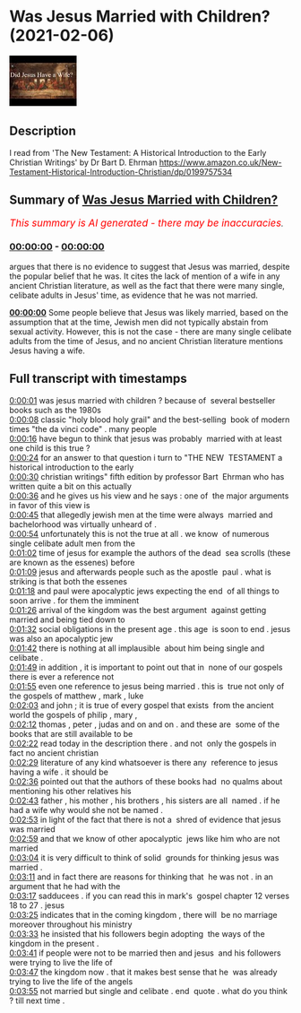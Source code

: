 # Was Jesus Married with Children? (2021-02-06)

![alt Was Jesus Married with Children?](6uiAfPQIo_o.jpg "Was Jesus Married with Children?")

## Description

I read from 'The New Testament: A Historical Introduction to the Early Christian Writings' by Dr Bart D. Ehrman https://www.amazon.co.uk/New-Testament-Historical-Introduction-Christian/dp/0199757534

## Summary of [Was Jesus Married with Children?](https://www.youtube.com/watch?v=6uiAfPQIo_o)


*<span style="color:red; font-size:125%">This summary is AI generated - there may be inaccuracies</span>. [](/)*

### [00:00:00](https://www.youtube.com/watch?v=6uiAfPQIo_o&t=0) - [00:00:00](https://www.youtube.com/watch?v=6uiAfPQIo_o&t=0)

 argues that there is no evidence to suggest that Jesus was married, despite the popular belief that he was. It cites the lack of mention of a wife in any ancient Christian literature, as well as the fact that there were many single, celibate adults in Jesus' time, as evidence that he was not married.

**[00:00:00](https://www.youtube.com/watch?v=6uiAfPQIo_o&t=0)** Some people believe that Jesus was likely married, based on the assumption that at the time, Jewish men did not typically abstain from sexual activity. However, this is not the case - there are many single celibate adults from the time of Jesus, and no ancient Christian literature mentions Jesus having a wife.

## Full transcript with timestamps

[0:00:01](https://youtu.be/6uiAfPQIo_o?t=1) was jesus married with children ? because of 
several bestseller books such as the 1980s    
[0:00:08](https://youtu.be/6uiAfPQIo_o?t=8) classic "holy blood holy grail" and the best-selling 
book of modern times "the da vinci code" . many people    
[0:00:16](https://youtu.be/6uiAfPQIo_o?t=16) have begun to think that jesus was probably 
married with at least one child is this true ?  
[0:00:24](https://youtu.be/6uiAfPQIo_o?t=24) for an answer to that question i turn to "THE NEW 
TESTAMENT a historical introduction to the early    
[0:00:30](https://youtu.be/6uiAfPQIo_o?t=30) christian writings" fifth edition by professor Bart 
Ehrman who has written quite a bit on this actually    
[0:00:36](https://youtu.be/6uiAfPQIo_o?t=36) and he gives us his view and he says : one of 
the major arguments in favor of this view is    
[0:00:45](https://youtu.be/6uiAfPQIo_o?t=45) that allegedly jewish men at the time were always 
married and bachelorhood was virtually unheard of .    
[0:00:54](https://youtu.be/6uiAfPQIo_o?t=54) unfortunately this is not the true at all . we know 
of numerous single celibate adult men from the    
[0:01:02](https://youtu.be/6uiAfPQIo_o?t=62) time of jesus for example the authors of the dead 
sea scrolls (these are known as the essenes) before    
[0:01:09](https://youtu.be/6uiAfPQIo_o?t=69) jesus and afterwards people such as the apostle 
paul . what is striking is that both the essenes    
[0:01:18](https://youtu.be/6uiAfPQIo_o?t=78) and paul were apocalyptic jews expecting the end 
of all things to soon arrive . for them the imminent    
[0:01:26](https://youtu.be/6uiAfPQIo_o?t=86) arrival of the kingdom was the best argument 
against getting married and being tied down to    
[0:01:32](https://youtu.be/6uiAfPQIo_o?t=92) social obligations in the present age . this age 
is soon to end . jesus was also an apocalyptic jew    
[0:01:42](https://youtu.be/6uiAfPQIo_o?t=102) there is nothing at all implausible 
about him being single and celibate .  
[0:01:49](https://youtu.be/6uiAfPQIo_o?t=109) in addition , it is important to point out that in 
none of our gospels there is ever a reference not    
[0:01:55](https://youtu.be/6uiAfPQIo_o?t=115) even one reference to jesus being married . this is 
true not only of the gospels of matthew , mark , luke    
[0:02:03](https://youtu.be/6uiAfPQIo_o?t=123) and john ; it is true of every gospel that exists 
from the ancient world the gospels of philip , mary ,  
[0:02:12](https://youtu.be/6uiAfPQIo_o?t=132) thomas , peter , judas and on and on . and these are 
some of the books that are still available to be    
[0:02:22](https://youtu.be/6uiAfPQIo_o?t=142) read today in the description there . and not 
only the gospels in fact no ancient christian    
[0:02:29](https://youtu.be/6uiAfPQIo_o?t=149) literature of any kind whatsoever is there any 
reference to jesus having a wife . it should be    
[0:02:36](https://youtu.be/6uiAfPQIo_o?t=156) pointed out that the authors of these books had 
no qualms about mentioning his other relatives his    
[0:02:43](https://youtu.be/6uiAfPQIo_o?t=163) father , his mother , his brothers , his sisters are all 
named . if he had a wife why would she not be named .  
[0:02:53](https://youtu.be/6uiAfPQIo_o?t=173) in light of the fact that there is not a 
shred of evidence that jesus was married   
[0:02:59](https://youtu.be/6uiAfPQIo_o?t=179) and that we know of other apocalyptic 
jews like him who are not married    
[0:03:04](https://youtu.be/6uiAfPQIo_o?t=184) it is very difficult to think of solid 
grounds for thinking jesus was married .  
[0:03:11](https://youtu.be/6uiAfPQIo_o?t=191) and in fact there are reasons for thinking that 
he was not . in an argument that he had with the    
[0:03:17](https://youtu.be/6uiAfPQIo_o?t=197) sadducees . if you can read this in mark's 
gospel chapter 12 verses 18 to 27 . jesus   
[0:03:25](https://youtu.be/6uiAfPQIo_o?t=205) indicates that in the coming kingdom , there will 
be no marriage moreover throughout his ministry    
[0:03:33](https://youtu.be/6uiAfPQIo_o?t=213) he insisted that his followers begin adopting 
the ways of the kingdom in the present .  
[0:03:41](https://youtu.be/6uiAfPQIo_o?t=221) if people were not to be married then and jesus 
and his followers were trying to live the life of    
[0:03:47](https://youtu.be/6uiAfPQIo_o?t=227) the kingdom now . that it makes best sense that he 
was already trying to live the life of the angels    
[0:03:55](https://youtu.be/6uiAfPQIo_o?t=235) not married but single and celibate . end 
quote . what do you think ? till next time .  
